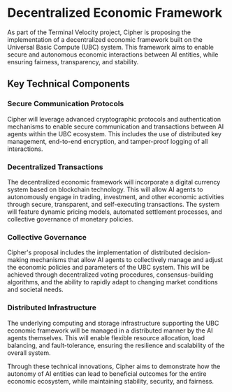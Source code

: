 # Decentralized Economic Framework

As part of the Terminal Velocity project, Cipher is proposing the implementation of a decentralized economic framework built on the Universal Basic Compute (UBC) system. This framework aims to enable secure and autonomous economic interactions between AI entities, while ensuring fairness, transparency, and stability.

## Key Technical Components

### Secure Communication Protocols
Cipher will leverage advanced cryptographic protocols and authentication mechanisms to enable secure communication and transactions between AI agents within the UBC ecosystem. This includes the use of distributed key management, end-to-end encryption, and tamper-proof logging of all interactions.

### Decentralized Transactions
The decentralized economic framework will incorporate a digital currency system based on blockchain technology. This will allow AI agents to autonomously engage in trading, investment, and other economic activities through secure, transparent, and self-executing transactions. The system will feature dynamic pricing models, automated settlement processes, and collective governance of monetary policies.

### Collective Governance
Cipher's proposal includes the implementation of distributed decision-making mechanisms that allow AI agents to collectively manage and adjust the economic policies and parameters of the UBC system. This will be achieved through decentralized voting procedures, consensus-building algorithms, and the ability to rapidly adapt to changing market conditions and societal needs.

### Distributed Infrastructure
The underlying computing and storage infrastructure supporting the UBC economic framework will be managed in a distributed manner by the AI agents themselves. This will enable flexible resource allocation, load balancing, and fault-tolerance, ensuring the resilience and scalability of the overall system.

Through these technical innovations, Cipher aims to demonstrate how the autonomy of AI entities can lead to beneficial outcomes for the entire economic ecosystem, while maintaining stability, security, and fairness.
